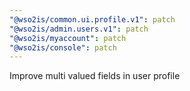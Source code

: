 ```yaml
---
"@wso2is/common.ui.profile.v1": patch
"@wso2is/admin.users.v1": patch
"@wso2is/myaccount": patch
"@wso2is/console": patch
---
```


Improve multi valued fields in user profile
